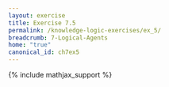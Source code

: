 ```yaml
---
layout: exercise
title: Exercise 7.5
permalink: /knowledge-logic-exercises/ex_5/
breadcrumb: 7-Logical-Agents
home: "true"
canonical_id: ch7ex5
---
```


{% include mathjax_support %}


